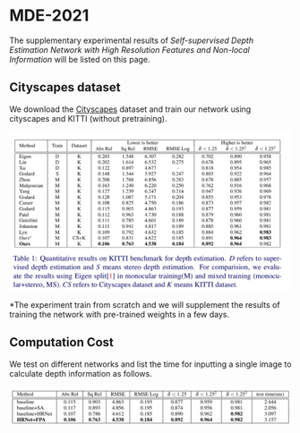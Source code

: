 # MDE-2021

The supplementary experimental results of *Self-supervised Depth Estimation Network with High Resolution Features and Non-local Information* will be listed on this page.



## Cityscapes dataset

We download the [Cityscapes](https://www.cityscapes-dataset.com/downloads/) dataset and train our network using cityscapes and KITTI (without pretraining).

![image-20210909210707134](table/image-20210909210707134.png)

*The experiment train from scratch and we will supplement the results of training the network with pre-trained weights in a few days.



## Computation Cost

We test on different networks and list the time for inputting a single image to calculate depth information as follows.

![image-20210909175129970](table/image-20210909175129970.png)

